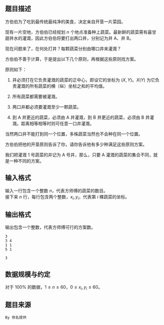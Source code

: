 ## 题目描述

方伯伯为了吃到最传统最纯净的美食，决定亲自开垦一片菜园。

现有一片空地，方伯伯已经规划 $n$ 个地点准备种上蔬菜。最新鲜的蔬菜需有最甘甜井水的灌溉，因此方伯伯将要打出两口井，分别记为井 A、井 B。

现在问题来了，在何处打井？每颗蔬菜分别由哪口井来灌溉？

方伯伯不善于计算，于是提出以下几个原则，再根据这些原则找方案。

原则如下：

1. 井必须打在它负责灌溉的蔬菜的正中心，即设它的坐标为 $(X,Y)$。$X(Y)$ 为它负责灌溉的所有蔬菜的横（纵）坐标之和的平均值。

2. 所有蔬菜都需要被灌溉。

3. 两口井都必须要灌溉至少一颗蔬菜。

4. 到 A 井更近的蔬菜，必须由 A 井灌溉，到 B 井更近的蔬菜，必须由 B 井灌溉。距离相等相等时则可任意一口井灌溉。

当然两口井不能打到同一个位置，多株蔬菜当然也不会种在同一个位置。

方伯伯把他的开垦原则告诉了你，请你告诉他有多少种满足这些原则方案。

我们把灌溉 $1$ 号蔬菜的井记为 A 号井，那么，只要 A 灌溉的蔬菜的集合不同，就是一种不同的方案。


## 输入格式

输入一行包含一个整数 $n$，代表方师傅的蔬菜的数目。  
接下来 $n$ 行，每行包含两个整数，$x_i,y_i$，代表第 $i$ 棵蔬菜的坐标。


## 输出格式

输出包含一个整数，代表方师傅可行的方案数。


```input1
3
3 4
1 1
5 1
```

```output1
3
```

## 数据规模与约定

对于 $100\%$ 的数据，$1 \le n \le 60$，$0 \le x_i,y_i \le 60$。

## 题目来源

`By 佚名提供`

